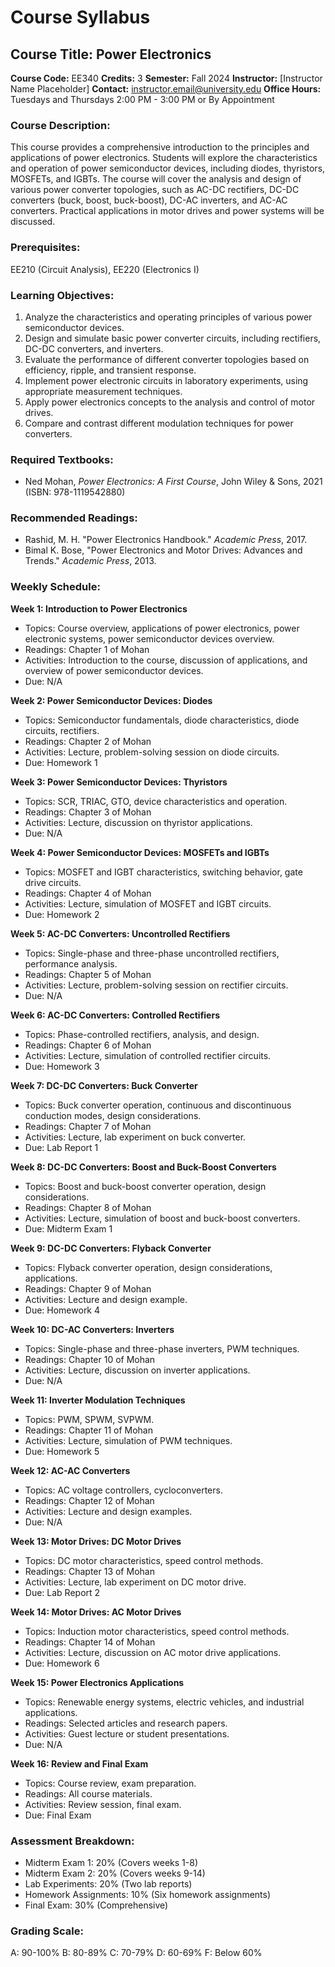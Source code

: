 # Course Syllabus
## Course Title: Power Electronics
**Course Code:** EE340
**Credits:** 3
**Semester:** Fall 2024
**Instructor:** [Instructor Name Placeholder]
**Contact:** instructor.email@university.edu
**Office Hours:** Tuesdays and Thursdays 2:00 PM - 3:00 PM or By Appointment

### Course Description:
This course provides a comprehensive introduction to the principles and applications of power electronics. Students will explore the characteristics and operation of power semiconductor devices, including diodes, thyristors, MOSFETs, and IGBTs. The course will cover the analysis and design of various power converter topologies, such as AC-DC rectifiers, DC-DC converters (buck, boost, buck-boost), DC-AC inverters, and AC-AC converters. Practical applications in motor drives and power systems will be discussed.

### Prerequisites:
EE210 (Circuit Analysis), EE220 (Electronics I)

### Learning Objectives:
1.  Analyze the characteristics and operating principles of various power semiconductor devices.
2.  Design and simulate basic power converter circuits, including rectifiers, DC-DC converters, and inverters.
3.  Evaluate the performance of different converter topologies based on efficiency, ripple, and transient response.
4.  Implement power electronic circuits in laboratory experiments, using appropriate measurement techniques.
5.  Apply power electronics concepts to the analysis and control of motor drives.
6.  Compare and contrast different modulation techniques for power converters.

### Required Textbooks:
- Ned Mohan, *Power Electronics: A First Course*, John Wiley & Sons, 2021 (ISBN: 978-1119542880)

### Recommended Readings:
- Rashid, M. H. "Power Electronics Handbook." *Academic Press*, 2017.
- Bimal K. Bose, "Power Electronics and Motor Drives: Advances and Trends." *Academic Press*, 2013.

### Weekly Schedule:
**Week 1: Introduction to Power Electronics**
- Topics: Course overview, applications of power electronics, power electronic systems, power semiconductor devices overview.
- Readings: Chapter 1 of Mohan
- Activities: Introduction to the course, discussion of applications, and overview of power semiconductor devices.
- Due: N/A

**Week 2: Power Semiconductor Devices: Diodes**
- Topics: Semiconductor fundamentals, diode characteristics, diode circuits, rectifiers.
- Readings: Chapter 2 of Mohan
- Activities: Lecture, problem-solving session on diode circuits.
- Due: Homework 1

**Week 3: Power Semiconductor Devices: Thyristors**
- Topics: SCR, TRIAC, GTO, device characteristics and operation.
- Readings: Chapter 3 of Mohan
- Activities: Lecture, discussion on thyristor applications.
- Due: N/A

**Week 4: Power Semiconductor Devices: MOSFETs and IGBTs**
- Topics: MOSFET and IGBT characteristics, switching behavior, gate drive circuits.
- Readings: Chapter 4 of Mohan
- Activities: Lecture, simulation of MOSFET and IGBT circuits.
- Due: Homework 2

**Week 5: AC-DC Converters: Uncontrolled Rectifiers**
- Topics: Single-phase and three-phase uncontrolled rectifiers, performance analysis.
- Readings: Chapter 5 of Mohan
- Activities: Lecture, problem-solving session on rectifier circuits.
- Due: N/A

**Week 6: AC-DC Converters: Controlled Rectifiers**
- Topics: Phase-controlled rectifiers, analysis, and design.
- Readings: Chapter 6 of Mohan
- Activities: Lecture, simulation of controlled rectifier circuits.
- Due: Homework 3

**Week 7: DC-DC Converters: Buck Converter**
- Topics: Buck converter operation, continuous and discontinuous conduction modes, design considerations.
- Readings: Chapter 7 of Mohan
- Activities: Lecture, lab experiment on buck converter.
- Due: Lab Report 1

**Week 8: DC-DC Converters: Boost and Buck-Boost Converters**
- Topics: Boost and buck-boost converter operation, design considerations.
- Readings: Chapter 8 of Mohan
- Activities: Lecture, simulation of boost and buck-boost converters.
- Due: Midterm Exam 1

**Week 9: DC-DC Converters: Flyback Converter**
- Topics: Flyback converter operation, design considerations, applications.
- Readings: Chapter 9 of Mohan
- Activities: Lecture and design example.
- Due: Homework 4

**Week 10: DC-AC Converters: Inverters**
- Topics: Single-phase and three-phase inverters, PWM techniques.
- Readings: Chapter 10 of Mohan
- Activities: Lecture, discussion on inverter applications.
- Due: N/A

**Week 11: Inverter Modulation Techniques**
- Topics: PWM, SPWM, SVPWM.
- Readings: Chapter 11 of Mohan
- Activities: Lecture, simulation of PWM techniques.
- Due: Homework 5

**Week 12: AC-AC Converters**
- Topics: AC voltage controllers, cycloconverters.
- Readings: Chapter 12 of Mohan
- Activities: Lecture and design examples.
- Due: N/A

**Week 13: Motor Drives: DC Motor Drives**
- Topics: DC motor characteristics, speed control methods.
- Readings: Chapter 13 of Mohan
- Activities: Lecture, lab experiment on DC motor drive.
- Due: Lab Report 2

**Week 14: Motor Drives: AC Motor Drives**
- Topics: Induction motor characteristics, speed control methods.
- Readings: Chapter 14 of Mohan
- Activities: Lecture, discussion on AC motor drive applications.
- Due: Homework 6

**Week 15: Power Electronics Applications**
- Topics: Renewable energy systems, electric vehicles, and industrial applications.
- Readings: Selected articles and research papers.
- Activities: Guest lecture or student presentations.
- Due: N/A

**Week 16: Review and Final Exam**
- Topics: Course review, exam preparation.
- Readings: All course materials.
- Activities: Review session, final exam.
- Due: Final Exam

### Assessment Breakdown:
-   Midterm Exam 1: 20% (Covers weeks 1-8)
-   Midterm Exam 2: 20% (Covers weeks 9-14)
-   Lab Experiments: 20% (Two lab reports)
-   Homework Assignments: 10% (Six homework assignments)
-   Final Exam: 30% (Comprehensive)

### Grading Scale:
A: 90-100%
B: 80-89%
C: 70-79%
D: 60-69%
F: Below 60%